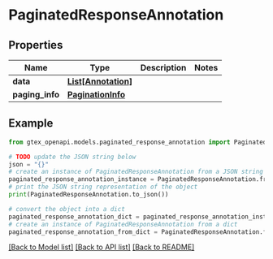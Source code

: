 # PaginatedResponseAnnotation


## Properties

Name | Type | Description | Notes
------------ | ------------- | ------------- | -------------
**data** | [**List[Annotation]**](Annotation.md) |  | 
**paging_info** | [**PaginationInfo**](PaginationInfo.md) |  | 

## Example

```python
from gtex_openapi.models.paginated_response_annotation import PaginatedResponseAnnotation

# TODO update the JSON string below
json = "{}"
# create an instance of PaginatedResponseAnnotation from a JSON string
paginated_response_annotation_instance = PaginatedResponseAnnotation.from_json(json)
# print the JSON string representation of the object
print(PaginatedResponseAnnotation.to_json())

# convert the object into a dict
paginated_response_annotation_dict = paginated_response_annotation_instance.to_dict()
# create an instance of PaginatedResponseAnnotation from a dict
paginated_response_annotation_from_dict = PaginatedResponseAnnotation.from_dict(paginated_response_annotation_dict)
```
[[Back to Model list]](../README.md#documentation-for-models) [[Back to API list]](../README.md#documentation-for-api-endpoints) [[Back to README]](../README.md)


